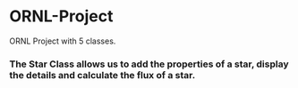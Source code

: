 # ORNL-Project
ORNL Project with 5 classes.
### The Star Class allows us to add the properties of a star, display the details and calculate the flux of a star.

